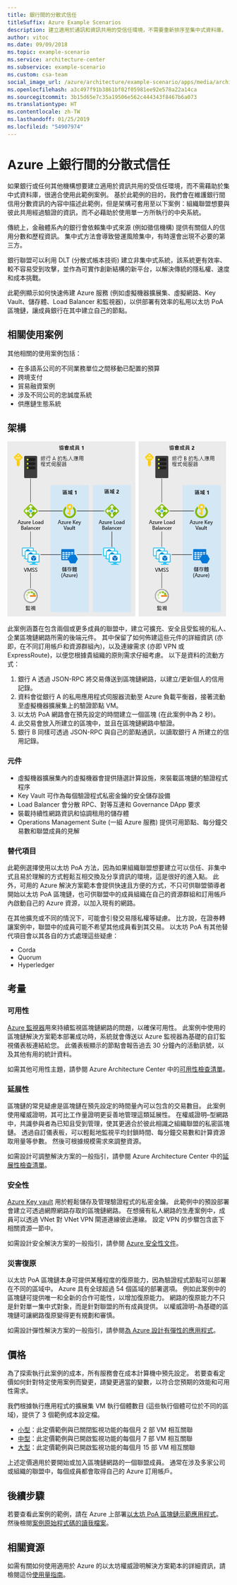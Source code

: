 ```yaml
---
title: 銀行間的分散式信任
titleSuffix: Azure Example Scenarios
description: 建立適用於通訊和資訊共用的受信任環境，不需要重新排序至集中式資料庫。
author: vitoc
ms.date: 09/09/2018
ms.topic: example-scenario
ms.service: architecture-center
ms.subservice: example-scenario
ms.custom: csa-team
social_image_url: /azure/architecture/example-scenario/apps/media/architecture-decentralized-trust.png
ms.openlocfilehash: a3c497f91b3861bf02f05981ee92e578a22a14ca
ms.sourcegitcommit: 3b15d65e7c35a19506e562c444343f8467b6a073
ms.translationtype: HT
ms.contentlocale: zh-TW
ms.lasthandoff: 01/25/2019
ms.locfileid: "54907974"
---
```

# <a name="decentralized-trust-between-banks-on-azure"></a>Azure 上銀行間的分散式信任

如果銀行或任何其他機構想要建立適用於資訊共用的受信任環境，而不需藉助於集中式資料庫，很適合使用此範例案例。 基於此範例的目的，我們會在維護銀行間信用分數資訊的內容中描述此範例，但是架構可套用至以下案例：組織聯盟想要與彼此共用經過驗證的資訊，而不必藉助於使用單一方所執行的中央系統。

傳統上，金融體系內的銀行會依賴集中式來源 (例如徵信機構) 提供有關個人的信用分數和歷程資訊。 集中式方法會導致營運風險集中，有時還會出現不必要的第三方。

銀行聯盟可以利用 DLT (分散式帳本技術) 建立非集中式系統，該系統更有效率、較不容易受到攻擊，並作為可實作創新結構的新平台，以解決傳統的隱私權、速度和成本挑戰。

此範例顯示如何快速佈建 Azure 服務 (例如虛擬機器擴展集、虛擬網路、Key Vault、儲存體、Load Balancer 和監視器)，以供部署有效率的私用以太坊 PoA 區塊鏈，讓成員銀行在其中建立自己的節點。

## <a name="relevant-use-cases"></a>相關使用案例

其他相關的使用案例包括：

- 在多語系公司的不同業務單位之間移動已配置的預算
- 跨境支付
- 貿易融資案例
- 涉及不同公司的忠誠度系統
- 供應鏈生態系統

## <a name="architecture"></a>架構

![非集中式銀行信任架構圖](./media/architecture-decentralized-trust.png)

此案例涵蓋在包含兩個或更多成員的聯盟中，建立可擴充、安全且受監視的私人、企業區塊鏈網路所需的後端元件。 其中保留了如何佈建這些元件的詳細資訊 (亦即，在不同訂用帳戶和資源群組內)，以及連線需求 (亦即 VPN 或 ExpressRoute)，以便您根據貴組織的原則需求仔細考慮。 以下是資料的流動方式：

1. 銀行 A 透過 JSON-RPC 將交易傳送到區塊鏈網路，以建立/更新個人的信用記錄。
2. 資料會從銀行 A 的私用應用程式伺服器流動至 Azure 負載平衡器，接著流動至虛擬機器擴展集上的驗證節點 VM。
3. 以太坊 PoA 網路會在預先設定的時間建立一個區塊 (在此案例中為 2 秒)。
4. 此交易會放入所建立的區塊中，並且在區塊鏈網路中驗證。
5. 銀行 B 同樣可透過 JSON-RPC 與自己的節點通訊，以讀取銀行 A 所建立的信用記錄。

### <a name="components"></a>元件

- 虛擬機器擴展集內的虛擬機器會提供隨選計算設施，來裝載區塊鏈的驗證程式程序
- Key Vault 可作為每個驗證程式私密金鑰的安全儲存設備
- Load Balancer 會分散 RPC、對等互連和 Governance DApp 要求
- 裝載持續性網路資訊和協調租用的儲存體
- Operations Management Suite (一組 Azure 服務) 提供可用節點、每分鐘交易數和聯盟成員的見解

### <a name="alternatives"></a>替代項目

此範例選擇使用以太坊 PoA 方法，因為如果組織聯盟想要建立可以信任、非集中式且易於理解的方式輕鬆互相交換及分享資訊的環境，這是很好的進入點。 此外，可用的 Azure 解決方案範本會提供快速且方便的方式，不只可供聯盟領導者開始以太坊 PoA 區塊鏈，也可供聯盟中的成員組織在自己的資源群組和訂用帳戶內啟動自己的 Azure 資源，以加入現有的網路。

在其他擴充或不同的情況下，可能會引發交易隱私權等疑慮。 比方說，在證券轉讓案例中，聯盟中的成員可能不希望其他成員看到其交易。 以太坊 PoA 有其他替代項目會以其各自的方式處理這些疑慮：

- Corda
- Quorum
- Hyperledger

## <a name="considerations"></a>考量

### <a name="availability"></a>可用性

[Azure 監視器][ monitor]用來持續監視區塊鏈網路的問題，以確保可用性。 此案例中使用的區塊鏈解決方案範本部署成功時，系統就會傳送以 Azure 監視器為基礎的自訂監視儀表板連結給您。 此儀表板顯示的節點會報告過去 30 分鐘內的活動訊號，以及其他有用的統計資料。

如需其他可用性主題，請參閱 Azure Architecture Center 中的[可用性檢查清單][availability]。

### <a name="scalability"></a>延展性

區塊鏈的常見疑慮是區塊鏈在預先設定的時間量內可以包含的交易數目。 此案例使用權威證明，其可比工作量證明更妥善地管理這類延展性。 在權威證明&ndash;型網路中，共識參與者為已知且受到管理，使其更適合於彼此相識之組織聯盟的私密區塊鏈。 透過自訂儀表板，可以輕鬆地監視平均封鎖時間、每分鐘交易數和計算資源取用量等參數。 然後可根據規模需求來調整資源。

如需設計可調整解決方案的一般指引，請參閱 Azure Architecture Center 中的[延展性檢查清單][scalability]。

### <a name="security"></a>安全性

[Azure Key vault][vault] 用於輕鬆儲存及管理驗證程式的私密金鑰。 此範例中的預設部署會建立可透過網際網路存取的區塊鏈網路。 在想擁有私人網路的生產案例中，成員可以透過 VNet 對 VNet VPN 閘道連線彼此連線。 設定 VPN 的步驟包含底下相關資源一節中。

如需設計安全解決方案的一般指引，請參閱 [Azure 安全性文件][security]。

### <a name="resiliency"></a>災害復原

以太坊 PoA 區塊鏈本身可提供某種程度的復原能力，因為驗證程式節點可以部署在不同的區域中。 Azure 具有全球超過 54 個區域的部署選項。 例如此案例中的區塊鏈可提供唯一和全新的合作可能性，以增加復原能力。 網路的復原能力不只是針對單一集中式對象，而是針對聯盟的所有成員提供。 以權威證明&ndash;為基礎的區塊鏈可讓網路復原變得更有規劃和審慎。

如需設計彈性解決方案的一般指引，請參閱[為 Azure 設計有彈性的應用程式][resiliency]。

## <a name="pricing"></a>價格

為了探索執行此案例的成本，所有服務會在成本計算機中預先設定。 若要查看定價如何針對特定使用案例而變更，請變更適當的變數，以符合您預期的效能和可用性需求。

我們根據執行應用程式的擴展集 VM 執行個體數目 (這些執行個體可位於不同的區域)，提供了 3 個範例成本設定檔。

- [小型][small-pricing]：此定價範例與已關閉監視功能的每個月 2 部 VM 相互關聯
- [中型][medium-pricing]：此定價範例與已開啟監視功能的每個月 7 部 VM 相互關聯
- [大型][large-pricing]：此定價範例與已開啟監視功能的每個月 15 部 VM 相互關聯

上述定價適用於要開始或加入區塊鏈網路的一個聯盟成員。 通常在涉及多家公司或組織的聯盟中，每個成員都會取得自己的 Azure 訂用帳戶。

## <a name="next-steps"></a>後續步驟

若要查看此案例的範例，請在 Azure 上部署[以太坊 PoA 區塊鏈示範應用程式][deploy]。 然後檢閱[案例原始程式碼的讀我檔案][source]。

## <a name="related-resources"></a>相關資源

如需有關如何使用適用於 Azure 的以太坊權威證明解決方案範本的詳細資訊，請檢閱這份[使用量指南][guide]。

<!-- links -->
[small-pricing]: https://azure.com/e/4e429d721eb54adc9a1558fae3e67990
[medium-pricing]: https://azure.com/e/bb42cd77437744be8ed7064403bfe2ef
[large-pricing]: https://azure.com/e/e205b443de3e4adfadf4e09ffee30c56
[guide]: /azure/blockchain-workbench/ethereum-poa-deployment
[deploy]: https://portal.azure.com/?pub_source=email&pub_status=success#create/microsoft-azure-blockchain.azure-blockchain-ethereumethereum-poa-consortium
[source]: https://github.com/vitoc/creditscoreblockchain
[monitor]: /azure/monitoring-and-diagnostics/monitoring-overview-azure-monitor
[availability]: /azure/architecture/checklist/availability
[scalability]: /azure/architecture/checklist/scalability
[resiliency]: ../../resiliency/index.md
[security]: /azure/security/
[vault]: https://azure.microsoft.com/services/key-vault/
